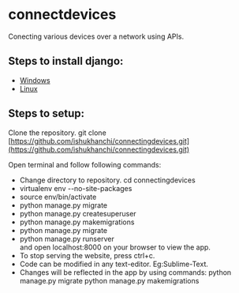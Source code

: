 # connectdevices
Conecting various devices over a network using APIs.

## Steps to install django:
* [Windows](https://docs.djangoproject.com/en/2.0/howto/windows/)
* [Linux](https://docs.djangoproject.com/en/2.0/topics/install/)

## Steps to setup:

Clone the repository. git clone [https://github.com/ishukhanchi/connectingdevices.git](https://github.com/ishukhanchi/connectingdevices.git)<br>

   Open terminal and follow following commands:
   * Change directory to repository. cd connectingdevices <br> 
   * virtualenv env --no-site-packages<br>
   * source env/bin/activate<br>
   * python manage.py migrate<br>
   * python manage.py createsuperuser<br>
   * python manage.py makemigrations<br>
   * python manage.py migrate<br>
   * python manage.py runserver<br>
     and open localhost:8000 on your browser to view the app.<br>
   * To stop serving the website, press ctrl+c.<br>
   * Code can be modified in any text-editor. Eg:Sublime-Text.<br>
   * Changes will be reflected in the app by using commands:
      python manage.py migrate
      python manage.py makemigrations
   
   
    


    

